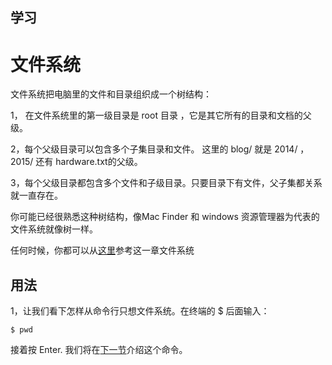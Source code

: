 学习
---

# **文件系统**

文件系统把电脑里的文件和目录组织成一个树结构：

  1， 在文件系统里的第一级目录是 root 目录 ，它是其它所有的目录和文档的父级。
  
  2，每个父级目录可以包含多个子集目录和文件。 这里的 blog/ 就是 2014/ ， 2015/ 还有 hardware.txt的父级。
  
  3，每个父级目录都包含多个文件和子级目录。只要目录下有文件，父子集都关系就一直存在。



你可能已经很熟悉这种树结构，像Mac Finder 和 windows 资源管理器为代表的文件系统就像树一样。

任何时候，你都可以从[这里](tree.md)参考这一章文件系统

用法
---

  1，让我们看下怎样从命令行只想文件系统。在终端的 $ 后面输入：
  
  ```shell
  $ pwd
  ```
  
  接着按 Enter. 我们将在[下一节](pwd.md '学习pwd')介绍这个命令。

